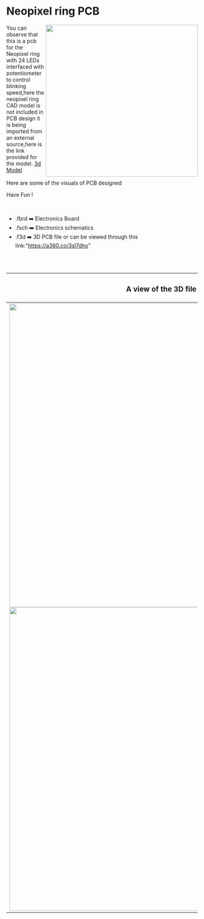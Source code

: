 


<h1>Neopixel ring PCB</h1>

<div>
   <img width=400 align=right src="https://github.com/yatharthagr7/Dive-into-Electronics/blob/main/PCB%20Designs/21-Neopixel%20ring/Neopixel_pcb%20v3.png"/>
   <p>You can observe that this is a pcb for the Neopixel ring with 24 LEDs interfaced with potentiometer to control blinking speed,here the neopixel ring CAD model is not included in PCB design it is being imported from an external source,here is the link provided for the model.
     <a href="https://grabcad.com/library/neopixel-ring-24-ws2812b-with-66mm-outer-dia-1">3d Model</a>
     <br><br>Here are some of the visuals of PCB designed<br>
        
   Have Fun !
  </p>
<br>

   - .fbrd ➡️ Electronics Board
   - .fsch ➡️ Electronics schematics
   - .f3d  ➡️ 3D PCB file or can be viewed through this link:"https://a360.co/3sl7dho"
   
<br> <br>  
<div align=center>
   
| <h3>A view of the 3D file</h2> | <h3>Schematic Diagram for PCB</h3> |      
| --- | --- |
| <img width=800 align=center src="https://github.com/yatharthagr7/Dive-into-Electronics/blob/main/PCB%20Designs/21-Neopixel%20ring/img1.png"/><br><img width=800 align=center src="https://github.com/yatharthagr7/Dive-into-Electronics/blob/main/PCB%20Designs/21-Neopixel%20ring/img2.png"/> |    <img width="600" src="https://github.com/yatharthagr7/Dive-into-Electronics/blob/main/PCB%20Designs/21-Neopixel%20ring/schematics.png"> | 
 
</div>

 



